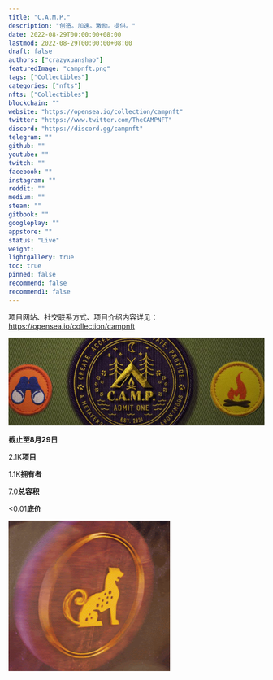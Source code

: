 ```yaml
---
title: "C.A.M.P."
description: "创造。加速。激励。提供。"
date: 2022-08-29T00:00:00+08:00
lastmod: 2022-08-29T00:00:00+08:00
draft: false
authors: ["crazyxuanshao"]
featuredImage: "campnft.png"
tags: ["Collectibles"]
categories: ["nfts"]
nfts: ["Collectibles"]
blockchain: ""
website: "https://opensea.io/collection/campnft"
twitter: "https://www.twitter.com/TheCAMPNFT"
discord: "https://discord.gg/campnft"
telegram: ""
github: ""
youtube: ""
twitch: ""
facebook: ""
instagram: ""
reddit: ""
medium: ""
steam: ""
gitbook: ""
googleplay: ""
appstore: ""
status: "Live"
weight: 
lightgallery: true
toc: true
pinned: false
recommend: false
recommend1: false
---
```

项目网站、社交联系方式、项目介绍内容详见：https://opensea.io/collection/campnft

![dadas](dadas.png)

**截止至8月29日**

2.1K**项目**

1.1K**拥有者**

7.0**总容积**

<0.01**底价**

![dsada](dsada.png)